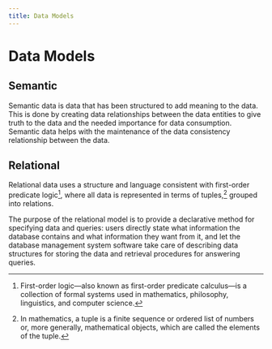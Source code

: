 ```yaml
---
title: Data Models
---
```


# Data Models

## Semantic

Semantic data is data that has been structured to add meaning to the data. This is done by creating data relationships between the data entities to give truth to the data and the needed importance for data consumption. Semantic data helps with the maintenance of the data consistency relationship between the data.

## Relational

Relational data uses a structure and language consistent with first-order predicate logic[^1], where all data is represented in terms of tuples,[^2] grouped into relations.

The purpose of the relational model is to provide a declarative method for specifying data and queries: users directly state what information the database contains and what information they want from it, and let the database management system software take care of describing data structures for storing the data and retrieval procedures for answering queries.

[^1]: First-order logic—also known as first-order predicate calculus—is a collection of formal systems used in mathematics, philosophy, linguistics, and computer science.
[^2]: In mathematics, a tuple is a finite sequence or ordered list of numbers or, more generally, mathematical objects, which are called the elements of the tuple.
